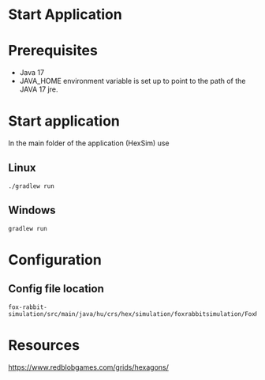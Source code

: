 # Start Application
# Prerequisites
* Java 17
* JAVA_HOME environment variable is set up to point to the path of the JAVA 17 jre.

# Start application
In the main folder of the application (HexSim) use
## Linux
~~~
./gradlew run
~~~

## Windows
~~~
gradlew run
~~~

# Configuration
## Config file location 
~~~
fox-rabbit-simulation/src/main/java/hu/crs/hex/simulation/foxrabbitsimulation/FoxRabbitSimulationConfig.java
~~~

# Resources
https://www.redblobgames.com/grids/hexagons/